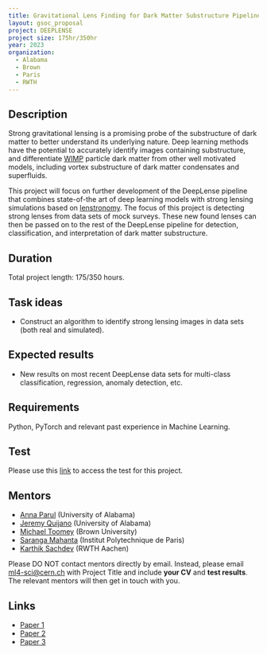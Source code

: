 ```yaml
---
title: Gravitational Lens Finding for Dark Matter Substructure Pipeline
layout: gsoc_proposal
project: DEEPLENSE
project size: 175hr/350hr
year: 2023
organization:
  - Alabama
  - Brown
  - Paris
  - RWTH
---
```


## Description

Strong gravitational lensing is a promising probe of the substructure of dark matter to better understand its underlying nature. Deep learning methods have the potential to accurately identify images containing substructure, and differentiate [WIMP](https://en.wikipedia.org/wiki/Weakly_interacting_massive_particles) particle dark matter from other well motivated models, including vortex substructure of dark matter condensates and superfluids.

This project will focus on further development of the DeepLense pipeline that combines state-of-the art of deep learning models with strong lensing simulations based on [lenstronomy](https://lenstronomy.readthedocs.io/en/latest/). The focus of this project is detecting strong lenses from data sets of mock surveys. These new found lenses can then be passed on to the rest of the DeepLense pipeline for detection, classification, and interpretation of dark matter substructure.

## Duration

Total project length: 175/350 hours.

## Task ideas
 * Construct an algorithm to identify strong lensing images in data sets (both real and simulated). 

## Expected results
 *  New results on most recent DeepLense data sets for multi-class classification, regression, anomaly detection, etc. 

## Requirements
Python, PyTorch and relevant past experience in Machine Learning. 

## Test
Please use this [link](https://docs.google.com/document/d/1y9-F1Z8iz_GvVRL9lQmMKlbq3ID3spiW0npe1s1fXwg/edit?usp=sharing) to access the test for this project.

## Mentors
  * [Anna Parul](mailto:ml4-sci@cern.ch) (University of Alabama)
  * [Jeremy Quijano](mailto:ml4-sci@cern.ch) (University of Alabama)
  * [Michael Toomey](mailto:ml4-sci@cern.ch) (Brown University)
  * [Saranga Mahanta](mailto:ml4-sci@cern.ch) (Institut Polytechnique de Paris)
  * [Karthik Sachdev](mailto:ml4-sci@cern.ch) (RWTH Aachen)


Please DO NOT contact mentors directly by email. Instead, please email [ml4-sci@cern.ch](mailto:ml4-sci@cern.ch) with Project Title and include **your CV** and **test results**. The relevant mentors will then get in touch with you. 


## Links
  * [Paper 1](https://arxiv.org/abs/2008.12731)
  * [Paper 2](https://arxiv.org/abs/1909.07346)
  * [Paper 3](https://arxiv.org/abs/2112.12121)
  

